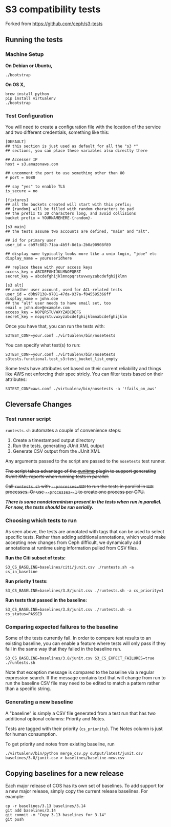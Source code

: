 # S3 compatibility tests

Forked from https://github.com/ceph/s3-tests

## Running the tests

### Machine Setup

__On Debian or Ubuntu,__

	./bootstrap


__On OS X,__

	brew install python
	pip install virtualenv
	./bootstrap


### Test Configuration
You will need to create a configuration file with the location of the
service and two different credentials, something like this:

	[DEFAULT]
	## this section is just used as default for all the "s3 *"
	## sections, you can place these variables also directly there

	## Accesser IP
	host = s3.amazonaws.com

	## uncomment the port to use something other than 80
	# port = 8080

	## say "yes" to enable TLS
	is_secure = no

	[fixtures]
	## all the buckets created will start with this prefix;
	## {random} will be filled with random characters to pad
	## the prefix to 30 characters long, and avoid collisions
	bucket prefix = YOURNAMEHERE-{random}-

	[s3 main]
	## the tests assume two accounts are defined, "main" and "alt".

	## id for primary user
	user_id = cb97c802-71aa-4b5f-8d1a-2b0a90908f89

	## display name typically looks more like a unix login, "jdoe" etc
	display_name = youruseridhere

	## replace these with your access keys
	access_key = ABCDEFGHIJKLMNOPQRST
	secret_key = abcdefghijklmnopqrstuvwxyzabcdefghijklmn

	[s3 alt]
	## another user account, used for ACL-related tests
	user_id = d0b97138-9701-47da-937a-f045595366ff
	display_name = john.doe
	## the "alt" user needs to have email set, too
	email = john.doe@example.com
	access_key = NOPQRSTUVWXYZABCDEFG
	secret_key = nopqrstuvwxyzabcdefghijklmnabcdefghijklm

Once you have that, you can run the tests with:

	S3TEST_CONF=your.conf ./virtualenv/bin/nosetests

You can specify what test(s) to run:

	S3TEST_CONF=your.conf ./virtualenv/bin/nosetests s3tests.functional.test_s3:test_bucket_list_empty

Some tests have attributes set based on their current reliability and
things like AWS not enforcing their spec stricly. You can filter tests
based on their attributes:

	S3TEST_CONF=aws.conf ./virtualenv/bin/nosetests -a '!fails_on_aws'

## Cleversafe Changes

### Test runner script
`runtests.sh` automates a couple of convenience steps:

1. Create a timestamped output directory
2. Run the tests, generating JUnit XML output
3. Generate CSV output from the JUnit XML

Any arguments passed to the script are passed to the `nosetests` test runner.

<strike>The script takes advantage of the [xunitmp](https://github.com/Ignas/nose_xunitmp) plugin to support generating XUnit XML reports when running tests in parallel.</strike>

<strike>Call `runtests.sh` with `--processes=NUM` to run the tests in parallel in `NUM` processes.  Or use `--processes=-1` to create one process per CPU.</strike>

**_There is some nondeterminism present in the tests when run in parallel.  For now, the tests should be run serially._**

### Choosing which tests to run

As seen above, the tests are annotated with tags that can be used to select specific tests.  Rather than adding additional annotations, which would make accepting new changes from Ceph difficult, we dynamically add annotations at runtime using information pulled from CSV files.

__Run the Citi subset of tests:__

	S3_CS_BASELINE=baselines/citi/junit.csv ./runtests.sh -a cs_in_baseline
	
__Run priority 1 tests:__

	S3_CS_BASELINE=baselines/3.8/junit.csv ./runtests.sh -a cs_priority=1
	
__Run tests that passed in the baseline:__

	S3_CS_BASELINE=baselines/3.8/junit.csv ./runtests.sh -a cs_status=PASSED
	
### Comparing expected failures to the baseline

Some of the tests currently fail.
In order to compare test results to an existing baseline, you can enable a feature where tests will only pass if they fail in the same way that they failed in the baseline run.

	S3_CS_BASELINE=baselines/3.8/junit.csv S3_CS_EXPECT_FAILURES=true ./runtests.sh
	
Note that exception message is compared to the baseline via a regular expression search.
If the message contains text that will change from run to run the baseline CSV file may need to be edited to match a pattern rather than a specific string.

### Generating a new baseline
A "baseline" is simply a CSV file generated from a test run that has two additional optional columns: Priority and Notes.

Tests are tagged with their priority (`cs_priority`).  The Notes column is just for human consumption.

To get priority and notes from existing baseline, run

	./virtualenv/bin/python merge_csv.py output/latest/junit.csv baselines/3.8/junit.csv > baselines/baseline-new.csv
	
## Copying baselines for a new release
Each major release of COS has its own set of baselines.  To add support for a new major release, simply copy the current release baselines.  For example:
```
cp -r baselines/3.13 baselines/3.14
git add baselines/3.14
git commit -m "Copy 3.13 baselines for 3.14"
git push
```
